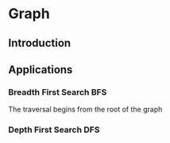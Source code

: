 # Graph


## Introduction

## Applications

### Breadth First Search **BFS**

The traversal begins from the root of the graph

### Depth First Search **DFS**
